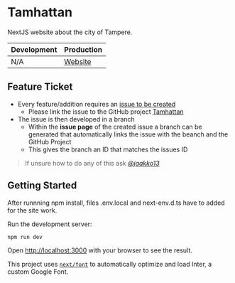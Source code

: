 # Tamhattan
NextJS website about the city of Tampere.

| Development | Production |
| ---- | ---- |
| N/A | [Website](https://www.tamhattan.fi/) |

## Feature Ticket
- Every feature/addition requires an [issue to be created](https://github.com/jaakko13/Tamhattan/issues)
  - Please link the issue to the GitHub project [Tamhattan](https://github.com/users/jaakko13/projects/3)
- The issue is then developed in a branch
  - Within the **issue page** of the created issue a branch can be generated that automatically links the issue with the beanch and the GitHub Project
  - This gives the branch an ID that matches the issues ID
> If unsure how to do any of this ask *[@jaakko13](https://github.com/jaakko13)*

## Getting Started

After runnning npm install, files .env.local and next-env.d.ts have to added for the site work.

Run the development server:

```bash
npm run dev
```

Open [http://localhost:3000](http://localhost:3000) with your browser to see the result.

This project uses [`next/font`](https://nextjs.org/docs/basic-features/font-optimization) to automatically optimize and load Inter, a custom Google Font.


